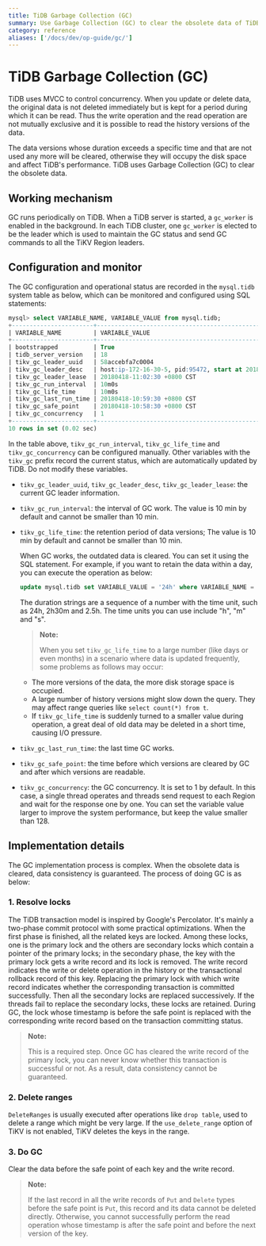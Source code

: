 ```yaml
---
title: TiDB Garbage Collection (GC)
summary: Use Garbage Collection (GC) to clear the obsolete data of TiDB.
category: reference
aliases: ['/docs/dev/op-guide/gc/'] 
---
```


# TiDB Garbage Collection (GC)

TiDB uses MVCC to control concurrency. When you update or delete data, the original data is not deleted immediately but is kept for a period during which it can be read. Thus the write operation and the read operation are not mutually exclusive and it is possible to read the history versions of the data.

The data versions whose duration exceeds a specific time and that are not used any more will be cleared, otherwise they will occupy the disk space and affect TiDB's performance. TiDB uses Garbage Collection (GC) to clear the obsolete data. 

## Working mechanism

GC runs periodically on TiDB. When a TiDB server is started, a `gc_worker` is enabled in the background. In each TiDB cluster, one `gc_worker` is elected to be the leader which is used to maintain the GC status and send GC commands to all the TiKV Region leaders. 

## Configuration and monitor

The GC configuration and operational status are recorded in the `mysql.tidb` system table as below, which can be monitored and configured using SQL statements:

```sql
mysql> select VARIABLE_NAME, VARIABLE_VALUE from mysql.tidb;
+-----------------------+------------------------------------------------------------------------------------------------+
| VARIABLE_NAME         | VARIABLE_VALUE                                                                                 |
+-----------------------+------------------------------------------------------------------------------------------------+
| bootstrapped          | True                                                                                           |
| tidb_server_version   | 18                                                                                             |
| tikv_gc_leader_uuid   | 58accebfa7c0004                                                                                |
| tikv_gc_leader_desc   | host:ip-172-16-30-5, pid:95472, start at 2018-04-11 13:43:30.73076656 +0800 CST m=+0.068873865 |
| tikv_gc_leader_lease  | 20180418-11:02:30 +0800 CST                                                                    |
| tikv_gc_run_interval  | 10m0s                                                                                          |
| tikv_gc_life_time     | 10m0s                                                                                          |
| tikv_gc_last_run_time | 20180418-10:59:30 +0800 CST                                                                    |
| tikv_gc_safe_point    | 20180418-10:58:30 +0800 CST                                                                    |
| tikv_gc_concurrency   | 1                                                                                              |
+-----------------------+------------------------------------------------------------------------------------------------+
10 rows in set (0.02 sec)
```

In the table above, `tikv_gc_run_interval`, `tikv_gc_life_time` and `tikv_gc_concurrency` can be configured manually. Other variables with the `tikv_gc` prefix record the current status, which are automatically updated by TiDB. Do not modify these variables.

- `tikv_gc_leader_uuid`, `tikv_gc_leader_desc`, `tikv_gc_leader_lease`: the current GC leader information.

- `tikv_gc_run_interval`: the interval of GC work. The value is 10 min by default and cannot be smaller than 10 min.

- `tikv_gc_life_time`: the retention period of data versions; The value is 10 min by default and cannot be smaller than 10 min.

    When GC works, the outdated data is cleared. You can set it using the SQL statement. For example, if you want to retain the data within a day, you can execute the operation as below:

    ```sql
    update mysql.tidb set VARIABLE_VALUE = '24h' where VARIABLE_NAME = 'tikv_gc_life_time';
    ```

    The duration strings are a sequence of a number with the time unit, such as 24h, 2h30m and 2.5h. The time units you can use include "h", "m" and "s".

    > **Note:**
    >
    > When you set `tikv_gc_life_time` to a large number (like days or even months) in a scenario where data is updated frequently, some problems as follows may occur: 
        
    - The more versions of the data, the more disk storage space is occupied.
    - A large number of history versions might slow down the query. They may affect range queries like `select count(*) from t`.
    - If `tikv_gc_life_time` is suddenly turned to a smaller value during operation, a great deal of old data may be deleted in a short time, causing I/O pressure.

- `tikv_gc_last_run_time`: the last time GC works.

- `tikv_gc_safe_point`: the time before which versions are cleared by GC and after which versions are readable.

- `tikv_gc_concurrency`: the GC concurrency. It is set to 1 by default. In this case, a single thread operates and threads send request to each Region and wait for the response one by one. You can set the variable value larger to improve the system performance, but keep the value smaller than 128.

## Implementation details

The GC implementation process is complex. When the obsolete data is cleared, data consistency is guaranteed. The process of doing GC is as below:

### 1. Resolve locks

The TiDB transaction model is inspired by Google's Percolator. It's mainly a two-phase commit protocol with some practical optimizations. When the first phase is finished, all the related keys are locked. Among these locks, one is the primary lock and the others are secondary locks which contain a pointer of the primary locks; in the secondary phase, the key with the primary lock gets a write record and its lock is removed. The write record indicates the write or delete operation in the history or the transactional rollback record of this key. Replacing the primary lock with which write record indicates whether the corresponding transaction is committed successfully. Then all the secondary locks are replaced successively. If the threads fail to replace the secondary locks, these locks are retained. During GC, the lock whose timestamp is before the safe point is replaced with the corresponding write record based on the transaction committing status.

> **Note:**
>
> This is a required step. Once GC has cleared the write record of the primary lock, you can never know whether this transaction is successful or not. As a result, data consistency cannot be guaranteed.

### 2. Delete ranges

`DeleteRanges` is usually executed after operations like `drop table`, used to delete a range which might be very large. If the `use_delete_range` option of TiKV is not enabled, TiKV deletes the keys in the range.

### 3. Do GC

Clear the data before the safe point of each key and the write record. 

> **Note:**
>
> If the last record in all the write records of `Put` and `Delete` types before the safe point is `Put`, this record and its data cannot be deleted directly. Otherwise, you cannot successfully perform the read operation whose timestamp is after the safe point and before the next version of the key. 
